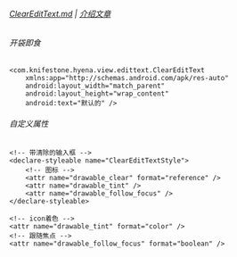 ###### [ClearEditText.md][file] | [介绍文章][blog]

###### 开袋即食

```
<com.knifestone.hyena.view.edittext.ClearEditText
    xmlns:app="http://schemas.android.com/apk/res-auto"
    android:layout_width="match_parent"
    android:layout_height="wrap_content"
    android:text="默认的" />
```

###### 自定义属性
```
<!-- 带清除的输入框 -->
<declare-styleable name="ClearEditTextStyle">
    <!-- 图标 -->
    <attr name="drawable_clear" format="reference" />
    <attr name="drawable_tint" />
    <attr name="drawable_follow_focus" />
</declare-styleable>

<!-- icon着色 -->
<attr name="drawable_tint" format="color" />
<!-- 跟随焦点 -->
<attr name="drawable_follow_focus" format="boolean" />
```

[file]: https://github.com/KnifeStone/Hyena/blob/master/hyenalibrary/src/main/java/com/knifestone/hyena/view/edittext/ClearEditText.java
[blog]:http://www.jianshu.com/u/6e6858f18e58

